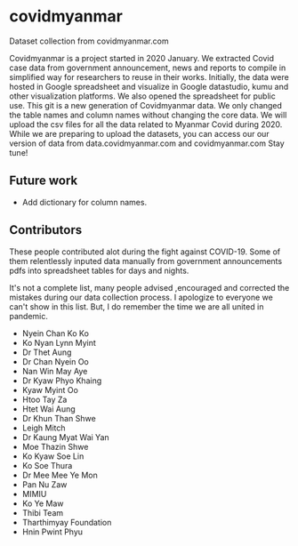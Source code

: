 # covidmyanmar
Dataset collection from covidmyanmar.com

Covidmyanmar is a project started in 2020 January. We extracted Covid case data from government announcement, news and reports to compile in simplified way for researchers to reuse in their works.
Initially, the data were hosted in Google spreadsheet and visualize in Google datastudio, kumu and other visualization platforms. 
We also opened the spreadsheet for public use. 
This git is a new generation of Covidmyanmar data. 
We only changed the table names and column names without changing the core data. 
We will upload the csv files for all the data related to Myanmar Covid during 2020. 
While we are preparing to upload the datasets, you can access our our version of data from data.covidmyanmar.com and covidmyanmar.com
Stay tune!

## Future work
- Add dictionary for column names.

## Contributors

These people contributed alot during the fight against COVID-19. Some of them relentlessly inputed data manually from government announcements pdfs into spreadsheet tables for days and nights.

It's not a complete list, many people advised ,encouraged and corrected the mistakes during our data collection process. I apologize to everyone we can't show in this list. But, I do remember the time we are all united in pandemic.

- Nyein Chan Ko Ko
- Ko Nyan Lynn Myint
- Dr Thet Aung
- Dr Chan Nyein Oo
- Nan Win May Aye
- Dr Kyaw Phyo Khaing
- Kyaw Myint Oo
- Htoo Tay Za
- Htet Wai Aung
- Dr Khun Than Shwe
- Leigh Mitch
- Dr Kaung Myat Wai Yan
- Moe Thazin Shwe
- Ko Kyaw Soe Lin
- Ko Soe Thura
- Dr Mee Mee Ye Mon
- Pan Nu Zaw
- MIMIU
- Ko Ye Maw
- Thibi Team
- Tharthimyay Foundation
- Hnin Pwint Phyu
